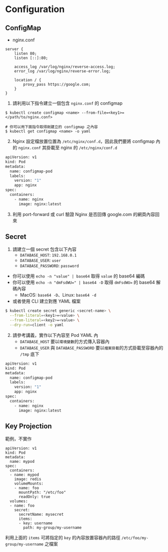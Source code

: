 # Configuration

## ConfigMap

* nginx.conf

```
server {
    listen 80;
    listen [::]:80;

    access_log /var/log/nginx/reverse-access.log;
    error_log /var/log/nginx/reverse-error.log;

    location / {
        proxy_pass https://google.com;
    }
}
```

1. 請利用以下指令建立一個包含 `nginx.conf` 的 configmap

```
$ kubectl create configmap <name> --from-file=<key1>=</path/to/nginx.conf>

# 你可以用下面指令取得剛建立的 configmap 之內容
$ kubectl get configmap <name> -o yaml
```

2. Nginx 設定檔放置位置為 `/etc/nginx/conf.d`，因此我們要將 configmap 內的 `nginx.conf` 其掛載至 nginx 的 `/etc/nginx/conf.d`

```bash
apiVersion: v1
kind: Pod
metadata:
  name: configmap-pod
  labels:
    version: "1"
    app: nginx
spec:
  containers:
    - name: nginx
      image: nginx:latest
```

3. 利用 port-forward 或 curl 驗證 Nginx 是否回傳 google.com 的網頁內容回來

## Secret

1. 請建立一個 secret 包含以下內容
   * `DATABASE_HOST`: `192.168.0.1`
   * `DATABASE_USER`: `user`
   * `DATABASE_PASSWORD`: `password`

* 你可以使用 `echo -n "value" | base64` 取得 `value` 的 base64 編碼
* 你可以使用 `echo -n "dmFsdWU=" | base64 -D` 取得 `dmFsdWU=` 的 base64 解碼內容
    * MacOS: `base64 -D`、Linux: `base64 -d`   
* 或者使用 CLI 建立對應 YAML 檔案

```bash
$ kubectl create secret generic <secret-name> \
  --from-literal=<key1>=<value> \
  --from-literal=<key2>=<value> \
  --dry-run=client -o yaml
```

2. 請參考講義，實作以下內容至 Pod YAML 內
    * `DATABASE_HOST` 要以`環境變數`的方式傳入容器內
    * `DATABASE_USER` 與 `DATABASE_PASSWORD` 要以`檔案掛載`的方式掛載至容器內的 `/tmp` 底下

```bash
apiVersion: v1
kind: Pod
metadata:
  name: configmap-pod
  labels:
    version: "1"
    app: nginx
spec:
  containers:
    - name: nginx
      image: nginx:latest
```

## Key Projection

範例，不實作

```
apiVersion: v1
kind: Pod
metadata:
  name: mypod
spec:
  containers:
  - name: mypod
    image: redis
    volumeMounts:
    - name: foo
      mountPath: "/etc/foo"
      readOnly: true
  volumes:
  - name: foo
    secret:
      secretName: mysecret
      items:
      - key: username
        path: my-group/my-username
```

利用上面的 `items` 可將指定的 `key` 的內容放置容器內的路徑 `/etc/foo/my-group/my-username` 之檔案
